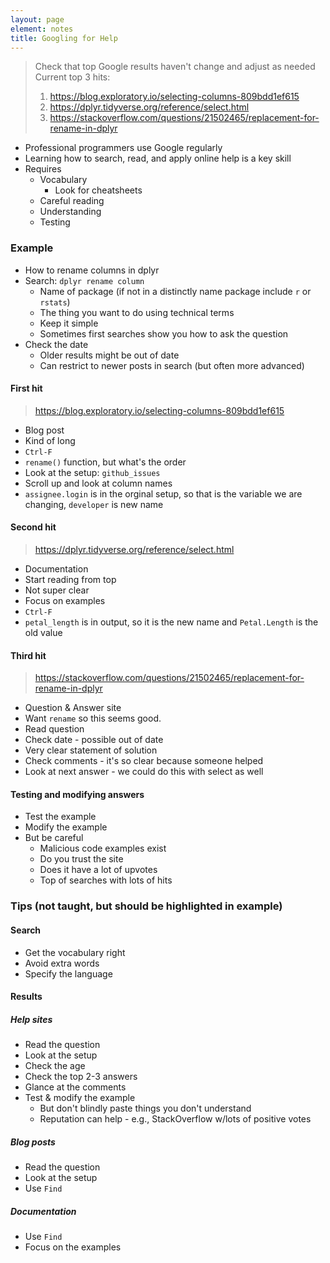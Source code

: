 ```yaml
---
layout: page
element: notes
title: Googling for Help
---
```


> Check that top Google results haven't change and adjust as needed
> Current top 3 hits:
> 1. https://blog.exploratory.io/selecting-columns-809bdd1ef615
> 2. https://dplyr.tidyverse.org/reference/select.html
> 3. https://stackoverflow.com/questions/21502465/replacement-for-rename-in-dplyr

* Professional programmers use Google regularly
* Learning how to search, read, and apply online help is a key skill
* Requires
    * Vocabulary
        * Look for cheatsheets
    * Careful reading
    * Understanding
    * Testing


### Example

* How to rename columns in dplyr
* Search: `dplyr rename column`
    * Name of package (if not in a distinctly name package include `r` or
      `rstats`)
    * The thing you want to do using technical terms
    * Keep it simple
    * Sometimes first searches show you how to ask the question
* Check the date
    * Older results might be out of date
    * Can restrict to newer posts in search (but often more advanced)

#### First hit

> https://blog.exploratory.io/selecting-columns-809bdd1ef615

* Blog post
* Kind of long
* `Ctrl-F`
* `rename()` function, but what's the order
* Look at the setup: `github_issues`
* Scroll up and look at column names
* `assignee.login` is in the orginal setup, so that is the variable we are changing, `developer` is new name

#### Second hit

> https://dplyr.tidyverse.org/reference/select.html

* Documentation
* Start reading from top
* Not super clear
* Focus on examples
* `Ctrl-F`
* `petal_length` is in output, so it is the new name and `Petal.Length` is the old value

#### Third hit

> https://stackoverflow.com/questions/21502465/replacement-for-rename-in-dplyr

* Question & Answer site
* Want `rename` so this seems good.
* Read question
* Check date - possible out of date
* Very clear statement of solution
* Check comments - it's so clear because someone helped
* Look at next answer - we could do this with select as well

#### Testing and modifying answers

* Test the example
* Modify the example
* But be careful
    * Malicious code examples exist
    * Do you trust the site
    * Does it have a lot of upvotes
    * Top of searches with lots of hits


### Tips (not taught, but should be highlighted in example)

#### Search

* Get the vocabulary right
* Avoid extra words
* Specify the language

#### Results

##### Help sites

* Read the question
* Look at the setup
* Check the age
* Check the top 2-3 answers
* Glance at the comments
* Test & modify the example
    * But don't blindly paste things you don't understand
    * Reputation can help - e.g., StackOverflow w/lots of positive votes

##### Blog posts

* Read the question
* Look at the setup
* Use `Find`

##### Documentation

* Use `Find`
* Focus on the examples
